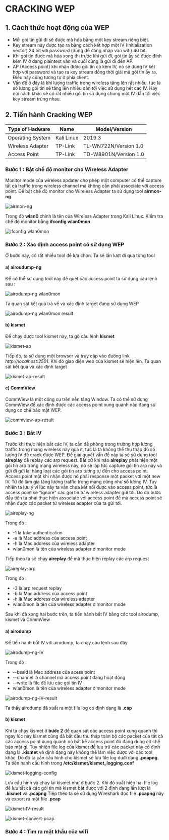 # CRACKING WEP
## 1. Cách thức hoạt động của WEP
- Mỗi gói tin gửi đi sẽ được mã hóa bằng một key stream riêng biệt.
- Key stream này được tạo ra bằng cách kết hợp một IV (Initialization vector) 24 bit với password (dùng để đăng nhập vào wifi) 40 bit.
- Khi gói tin được mã hóa xong thì trước khi gửi đi, gói tin ấy sẽ được đính kèm IV ở dạng plaintext vào và cuối cùng là gửi đi đến AP.
- AP (Access point) khi nhận được gói tin có kèm IV, nó sẽ dùng IV kết hợp với password và tạo ra key stream đồng thời giải mã gói tin ấy ra. Điều này cũng tương tự ở phía client.
- Vấn đề ở đây là khi lượng traffic trong wireless tăng lên rất nhiều, tức là số lượng gói tin sẽ tăng lên nhiều dẫn tới việc sử dụng hết các IV. Hay nói cách khác sẽ có rất nhiều gói tin sử dụng chung một IV dẫn tới việc key stream trùng nhau.
## 2. Tiến hành Cracking WEP

| Type of Hadware | Name | Model/Version |
| --- | --- | --- |
| Operating System | Kali Linux | 2019.3 |
| Wireless Adapter | TP-Link| TL-WN722N/Version 1.0 |
| Access Point     | TP-Link| TD-W8901N/Version 1.0 |


### Bước 1 : Bật chế độ monitor cho Wireless Adapter
Monitor mode của wireless apdater cho phép một computer có thể capture tất cả traffic trong wireless channel mà không cần phải associate với access point.
Để bật chế độ monitor cho Wireless Adapter ta sử dụng tool **airmon-ng**

![airmon-ng](https://github.com/nguyencaothai/Hacking-WEP/blob/master/image1.png)

Trong đó **wlan0** chính là tên của Wireless Adapter trong Kali Linux. Kiểm tra chế độ monitor bằng **ifconfig wlan0mon**

![ifconfig wlan0mon](https://github.com/nguyencaothai/Hacking-WEP/blob/master/ipconfig.png)

### Bước 2 : Xác định access point có sử dụng WEP
Ở bước này, có rất nhiều tool để lựa chọn. Ta sẽ lần lượt đi qua từng tool
#### a) airoudump-ng
Để có thể sử  dụng tool này để quét các access point ta sử dụng câu lệnh sau :

![airodump-ng wlan0mon](https://github.com/nguyencaothai/Hacking-WEP/blob/master/airodump-ng-ap.png)

Ta quan sát kết quả trả về và xác định target đang sử dụng WEP

![airodump-ng wlan0mon result](https://github.com/nguyencaothai/Hacking-WEP/blob/master/airodump-ng-ap-result.png)

#### b) kismet
Để chạy được tool kismet này, ta gõ câu lệnh **kismet** 

![kismet-ap](https://github.com/nguyencaothai/Hacking-WEP/blob/master/kismet-ap.png)

Tiếp đó, ta sử dụng một browser và truy cập vào đường link *http://localhost:2501*. Khi đó giao diện web của kismet sẽ hiện lên. Ta quan sát kết quả và xác định target

![kismet-ap-result](https://github.com/nguyencaothai/Hacking-WEP/blob/master/kismet-ap-result.png)

#### c) CommView
CommView là một công cụ trên nền tảng Window. Ta có thể sử dụng CommView để xác định được các access point xung quanh nào đang sử dụng cơ chế bảo mật WEP.

![commview-ap-result](https://github.com/nguyencaothai/Hacking-WEP/blob/master/commview-ap-result.png)

### Bước 3 : Bắt IV
Trước khi thực hiện bắt các IV, ta cần đề phòng trong trường hợp lượng traffic trong mạng wireless này quá ít, tức là ta không thể thu thập đủ số lượng IV để crack được WEP. Để giải quyết vấn đề này ta sẽ sử dụng tool **aireplay** để replay các arp request. Bất cứ khi nào **aireplay** phát hiện một gói tin arp trong mạng wireless này, nó sẽ lập tức capture gói tin arp này và gửi đi gửi lại hàng loạt các gói tin arp tương tự đến cho access point. Access point một khi nhận được nó phải response một packet với một new IV. Từ đó làm gia tăng lượng traffic trong mạng cũng như số lượng IV. Tuy nhiên ta lưu ý vì lúc này ta vẫn chưa kết nối được vào access point, tức là access point sẽ "ignore" các gói tin từ wireless adapter gửi tới. Do đó bước đầu tiên ta phải thực hiện associate với access point để mà access point sẽ nhận được các packet từ wireless adapter của ta gửi tới.

![aireplay-ng](https://github.com/nguyencaothai/Hacking-WEP/blob/master/aireplay.png)

Trong đó :
- -1 là fake authentication
- -a là Mac address của access point
- -h là Mac address của wireless adapter
- wlan0mon là tên của wireless adapter ở monitor mode

Tiếp theo ta sẽ chạy **aireplay** để mà thực hiện replay các arp request

![aireplay-arp](https://github.com/nguyencaothai/Hacking-WEP/blob/master/aireplay-arp.png)

Trong đó :
- -3 là arp request replay
- -b là Mac address của access point
- -h là Mac address của wireless adapter
- wlan0mon là tên của wireless adapter ở monitor mode

Sau khi đã xong hai bước trên, ta tiến hành bắt IV bằng các tool airodump, kismet và CommView
#### a) airodump
Để tiến hành bắt IV với airodump, ta chạy câu lệnh sau đây 

![airodump-ng-IV](https://github.com/nguyencaothai/Hacking-WEP/blob/master/airodump-ng_IV.png)

Trong đó :
- --bssid là Mac address của acess point
- --channel là channel mà access point đang hoạt động
- --write là file để lưu các gói tin IV
- wlan0mon là tên của wireless adapter ở monitor mode

![airodump-ng-IV-result](https://github.com/nguyencaothai/Hacking-WEP/blob/master/airodump-ng-IV-result.png)

Ta thấy airodump đã xuất ra một file log có định dạng là **.cap**

#### b) kismet
Khi ta chạy kismet ở **bước 2** để quan sát các access point xung quanh thì ngay lúc này kismet cũng đã bắt đầu thu thập toàn bộ các packet của tất cả các access point xung quanh nó bất kể access point đó đang dùng cơ chế bảo mật gì. Tuy nhiên file log của kismet để lưu trữ các packet này có định dạng là **.kismet** và định dạng này không thể làm việc được với các tool khác. Do đó ta cần cấu hình cho kismet sẽ lưu file log dưới dạng **.pcapng**. Ta tiến hành cấu hình trong **/etc/kismet/kismet_logging.conf**

![kismet-logging-config](https://github.com/nguyencaothai/Hacking-WEP/blob/master/kismet-logging-config.png)

Lưu cấu hình và chạy lại kismet như ở bước 2. Khi đó xuất hiện hai file log để lưu tất cả các gói tin mà kismet bắt được với 2 định dạng lần lượt là **.kismet** và **.pcapng**
Tiếp theo ta sẽ sử dụng Wireshark đọc file **.pcapng** này và export ra một file **.pcap**

![kismet-IV-result](https://github.com/nguyencaothai/Hacking-WEP/blob/master/kismet-IV-result.png)

![kismet-convert-pcap](https://github.com/nguyencaothai/Hacking-WEP/blob/master/kismet-convert-pcap.png)

### Bước 4 : Tìm ra mật khẩu của wifi
